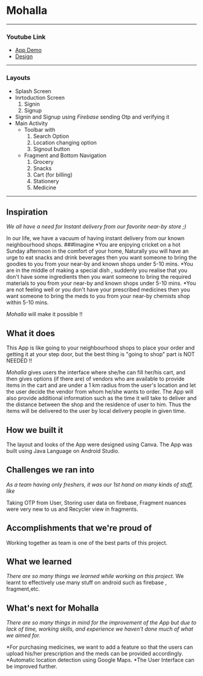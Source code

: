 # Mohalla
---
### Youtube Link
* [App Demo](https://youtu.be/u0D6fSbsSls)
* [Design](https://youtu.be/zQ4mEHUCuvY)
---

### Layouts
*  Splash Screen
*  Inrtoduction Screen
   1. Signin
   2. Signup
*  Signin and Signup using _Firebase_ sending Otp and verifying it
*  Main Activity
   * Toolbar with 
      1. Search Option
      2. Location changing option
      3. Signout button 
   * Fragment and Bottom Navigation 
      1. Grocery 
      2. Snacks
      3. Cart (for billing)
      4. Stationery
      5. Medicine 
---

## Inspiration
*We all have a need for Instant delivery from our favorite near-by store ;)*  

In our life, we have a vacuum of having instant delivery from our known neighbourhood shops.
###Imagine
*You are enjoying cricket on a hot Sunday afternoon in the comfort of your home, Naturally you will have an urge to eat snacks and drink beverages then you want someone to bring the goodies to you from your near-by and known shops under 5-10 mins.
*You are in the middle of making a special dish , suddenly you realise that you don't have some ingredients 
then you want someone to bring the required materials to you from your near-by and known shops under 5-10 mins.
*You are not feeling well or you don't have your prescribed medicines then you want someone to bring the meds to you from your near-by chemists shop within 5-10 mins.  
  
*Mohalla* will make it possible !!

## What it does
This App is like going to your neighbourhood shops to place your order and getting it at your step door, but the best thing is  "going to shop" part is NOT NEEDED !!  

*Mohalla* gives users the interface where she/he can fill her/his cart, and then gives options (if there are) of vendors who are available to provide items in the cart and are under a 1 km radius from the user's location and let the user decide the vendor from whom he/she wants to order.
The App will also provide additional information such as the time it will take to deliver and the distance between the shop and the residence of user to him. Thus the items will be delivered to the user by local delivery people in given time.

## How we built it
The layout and looks of the App were designed using Canva.
The App was built using Java Language on Android Studio.
## Challenges we ran into
*As a team having only freshers, it was our 1st hand on many kinds of stuff, like*  

 Taking OTP from User, Storing user data on firebase, Fragment nuances were very new to us and Recycler view in fragments.
## Accomplishments that we're proud of
Working together as team is one of the best parts of this project. 

## What we learned
*There are so many things we learned while working on this project.*
We learnt to effectively use many stuff on android such as firebase , fragment,etc.
## What's next for Mohalla
*There are so many things in mind for the improvement of the App but due to lack of time, working skills, and experience we haven't done much of what we aimed for.*  

*For purchasing medicines, we want to add a feature so that the users can upload his/her prescription and the meds can be provided accordingly.
*Automatic location detection using Google Maps.
*The User Interface can be improved further.
